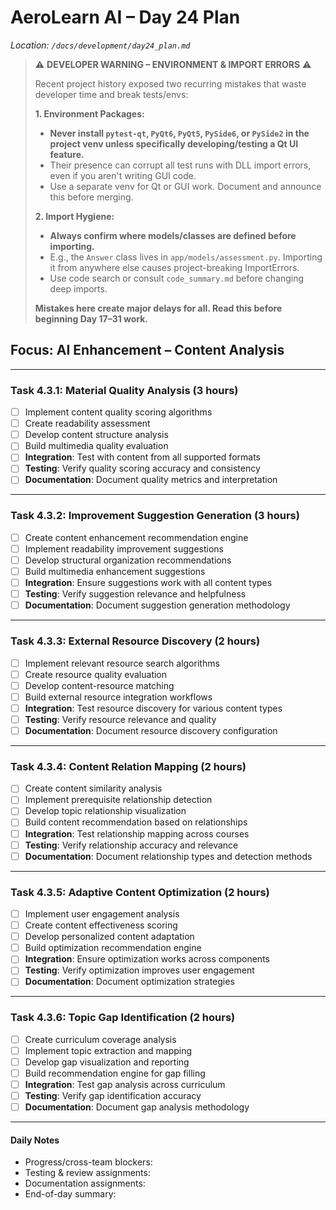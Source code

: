 # AeroLearn AI – Day 24 Plan
*Location: `/docs/development/day24_plan.md`*

> ⚠️ **DEVELOPER WARNING – ENVIRONMENT & IMPORT ERRORS** ⚠️  
>
> Recent project history exposed two recurring mistakes that waste developer time and break tests/envs:
>
> **1. Environment Packages:**  
> - **Never install `pytest-qt`, `PyQt6`, `PyQt5`, `PySide6`, or `PySide2` in the project venv unless specifically developing/testing a Qt UI feature.**
> - Their presence can corrupt all test runs with DLL import errors, even if you aren't writing GUI code.
> - Use a separate venv for Qt or GUI work. Document and announce this before merging.
>
> **2. Import Hygiene:**  
> - **Always confirm where models/classes are defined before importing.**
> - E.g., the `Answer` class lives in `app/models/assessment.py`. Importing it from anywhere else causes project-breaking ImportErrors.
> - Use code search or consult `code_summary.md` before changing deep imports.
>
> **Mistakes here create major delays for all. Read this before beginning Day 17–31 work.**

## Focus: AI Enhancement – Content Analysis

---

### Task 4.3.1: Material Quality Analysis (3 hours)
- [ ] Implement content quality scoring algorithms
- [ ] Create readability assessment
- [ ] Develop content structure analysis
- [ ] Build multimedia quality evaluation
- [ ] **Integration**: Test with content from all supported formats
- [ ] **Testing**: Verify quality scoring accuracy and consistency
- [ ] **Documentation**: Document quality metrics and interpretation

---

### Task 4.3.2: Improvement Suggestion Generation (3 hours)
- [ ] Create content enhancement recommendation engine
- [ ] Implement readability improvement suggestions
- [ ] Develop structural organization recommendations
- [ ] Build multimedia enhancement suggestions
- [ ] **Integration**: Ensure suggestions work with all content types
- [ ] **Testing**: Verify suggestion relevance and helpfulness
- [ ] **Documentation**: Document suggestion generation methodology

---

### Task 4.3.3: External Resource Discovery (2 hours)
- [ ] Implement relevant resource search algorithms
- [ ] Create resource quality evaluation
- [ ] Develop content-resource matching
- [ ] Build external resource integration workflows
- [ ] **Integration**: Test resource discovery for various content types
- [ ] **Testing**: Verify resource relevance and quality
- [ ] **Documentation**: Document resource discovery configuration

---

### Task 4.3.4: Content Relation Mapping (2 hours)
- [ ] Create content similarity analysis
- [ ] Implement prerequisite relationship detection
- [ ] Develop topic relationship visualization
- [ ] Build content recommendation based on relationships
- [ ] **Integration**: Test relationship mapping across courses
- [ ] **Testing**: Verify relationship accuracy and relevance
- [ ] **Documentation**: Document relationship types and detection methods

---

### Task 4.3.5: Adaptive Content Optimization (2 hours)
- [ ] Implement user engagement analysis
- [ ] Create content effectiveness scoring
- [ ] Develop personalized content adaptation
- [ ] Build optimization recommendation engine
- [ ] **Integration**: Ensure optimization works across components
- [ ] **Testing**: Verify optimization improves user engagement
- [ ] **Documentation**: Document optimization strategies

---

### Task 4.3.6: Topic Gap Identification (2 hours)
- [ ] Create curriculum coverage analysis
- [ ] Implement topic extraction and mapping
- [ ] Develop gap visualization and reporting
- [ ] Build recommendation engine for gap filling
- [ ] **Integration**: Test gap analysis across curriculum
- [ ] **Testing**: Verify gap identification accuracy
- [ ] **Documentation**: Document gap analysis methodology

---

#### Daily Notes
- Progress/cross-team blockers:
- Testing & review assignments:
- Documentation assignments:
- End-of-day summary:
